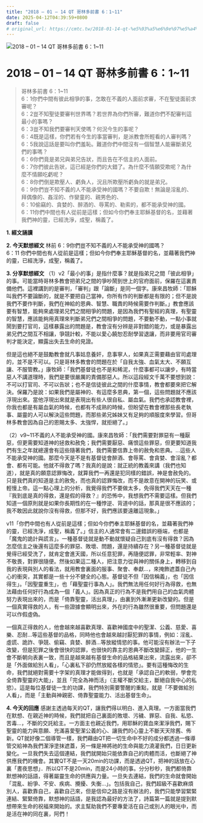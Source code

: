 ```yaml
---
title: "2018 – 01 – 14 QT 哥林多前書 6：1~11"
date: 2025-04-12T04:39:59+0800
draft: false
# original_url: https://cmtc.tw/2018-01-14-qt-%e5%93%a5%e6%9e%97%e5%a4%9a%e5%89%8d%e6%9b%b8-6%ef%bc%9a111
---
```


![2018 – 01 – 14 QT 哥林多前書 6：1\~11](/images/qt.jpg   "2018 – 01 – 14 QT 哥林多前書 6：1\~11")

# 2018 – 01 – 14 QT 哥林多前書 6：1\~11

> 哥林多前書 6：1\~11  
> 6：1你們中間有彼此相爭的事，怎敢在不義的人面前求審，不在聖徒面前求審呢？  
> 6：2豈不知聖徒要審判世界嗎？若世界為你們所審，難道你們不配審判這最小的事嗎？  
> 6：3豈不知我們要審判天使嗎？何況今生的事呢？  
> 6：4既是這樣，你們若有今生的事當審判，是派教會所輕看的人審判嗎？  
> 6：5我說這話是要叫你們羞恥。難道你們中間沒有一個智慧人能審斷弟兄們的事嗎？  
> 6：6你們竟是弟兄與弟兄告狀，而且告在不信主的人面前。  
> 6：7你們彼此告狀，這已經是你們的大錯了。為什麼不情願受欺呢？為什麼不情願吃虧呢？  
> 6：8你們倒是欺壓人、虧負人，況且所欺壓所虧負的就是弟兄。  
> 6：9你們豈不知不義的人不能承受神的國嗎？不要自欺！無論是淫亂的、拜偶像的、姦淫的、作孌童的、親男色的、  
> 6：10偷竊的、貪婪的、醉酒的、辱罵的、勒索的，都不能承受神的國。  
> 6：11你們中間也有人從前是這樣；但如今你們奉主耶穌基督的名，並藉著我們神的靈，已經洗淨，成聖，稱義了。

**1. 經文誦讀**

**2. 今天默想經文**
林前 6：9你們豈不知不義的人不能承受神的國嗎？  
6：11 你們中間也有人從前是這樣；但如今你們奉主耶穌基督的名，並藉著我們神的靈，已經洗淨，成聖，稱義了。

**3. 分享默想經文**
（1）v2「最小的事」是指什麼事？就是指弟兄之間「彼此相爭」的事。可能當時哥林多教會把弟兄之間的爭吵鬧到世上的官府面前，保羅在這裏責備他們。這裡講到的是審判，「審判」跟「論斷」是同一個字。康來昌牧師：「耶穌叫我們不要論斷的，就是不要把自己當神，你所有作的判斷都是有限的；但不是說我們不要作判斷，我們在神給的恩典、智慧、職責的時候需要作判斷。」教會應該要有智慧，能夠來處理弟兄們之間相爭的問題，是因為我們有聖經的真理，有聖靈的智慧，應該能夠用真理來判斷弟兄們之間相爭的問題，不要動不動，一點小事就鬧到要打官司，這樣暴露出的問題是，教會沒有分辨是非對錯的能力，或是暴露出弟兄們之間互不相讓，爭競計較，不能以愛心饒恕忍耐學習退讓，而非要用官司審判才能決定，顯露出失去生命的見證。

但是這也絕不是鼓勵教會就凡事姑息養奸，息事寧人，如果真正需要藉由官司處理的，並不是不可以。只是哥林多教會的問題在於「自我太強、血氣太大、不願互讓、不服管教。」康牧師：「我們基督徒也不是和稀泥，什麼事都可以讓步，有時當惡人不講道理時，我們是要很嚴厲的責備那惡人。所以這段經文千萬不要想到說：不可以打官司、不可以告狀；也不是信徒彼此之間的什麼事情，教會都要來把它解決。保羅乃是說：如果我們是屬神的、有這麼多恩典，第一個，這些問題就不應該浮現出來。當他浮現出來就是表現出有些人很自私、屬血氣。我們也承認教會裡，你我也都是有屬血氣的時候，也都有不成熟的時候，但盼望在教會裡那些長老執事、屬靈的人可以解決這些問題，而那些弟兄姊妹又有足夠的順服度來學習。但哥林多教會因為自己的恩賜太多、太強悍，就拒絕了。」

（2）v9\~11不義的人不能承受神的國。康來昌牧師：「我們需要對罪惡有一種厭惡，但更需要知道神的拯救和赦免；我們需要厭惡、痛恨這些罪惡，但更要知道我們有生之年就總還會有這些隨著我們，我們需要信靠上帝的赦免和恩典。…這些人不能承受神的國。那麼今天是不是有基督徒會醉酒、會辱罵、會貪婪、會淫亂？都會、都有可能。他就不得救了嗎？我真的是說：就正統的教義來講（我們也知道），就是真的願意認罪悔改，就算我們一再還是犯同樣的錯誤，神是會赦免的。只是我們真的知道是主的赦免，而也真的認罪悔改，而不是故意在開神的玩笑、或輕慢上帝。這一點心理上的分析，我覺得我們不要做太多，免得我們天天在一種『我到底是真的得救，還是假的得救？』的恐怖中，我想我們不需要這樣。但我們知道一個原則就是如果你長期性的在一種悖逆、背道中的話，那真是很不應該的；我不敢因此就說你沒有得救，但那不好，我們應該要遠離這現象。」

v11「你們中間也有人從前是這樣；但如今你們奉主耶穌基督的名，並藉著我們神的靈，已經洗淨，成聖，稱義了。」信主的人通常會有二邊錯誤的極端，也都是「魔鬼的詭計與謊言」。一種基督徒就是動不動就懷疑自己到底有沒有得救？因為怎麼信主之後還有這麼多的罪惡、敗壞、問題，還是持續存在？另一種基督徒就是覺得已經受洗了，就肯定會進天國，所以任意犯罪，再隨便認罪，非常輕率、對神不敬畏，對罪很隨便。然後如果這二種人，把注意力從與神的關係身上，轉移到自我的表現與別人的看法，就用教會裏面的服事、聚會、奉獻…，來掩飾遮蓋自己內心的衝突，其實都是一些十分不健全的心態。基督徒不但「因信稱義」，也「因信得生」。「因聖靈重生」，也「藉聖靈行事為人」。我們無法用任何好行為得救，也無法藉由任何好行為成為一個「義人」。因為真正的行為不是我們用自己的血氣肉體努力表現出來的，而是「倚靠聖靈，活出真理」，由裏到外漸漸更新改變的。但是一個真實得救的人，有一些證據會顯明出來，外在的行為雖然很重要，但問題還是可以作假虛偽。

一個真正得救的人，他會越來越喜歡真理、喜歡神國度中的聖潔、公義、慈愛、喜樂、忍耐…等這些基督的品格，同時他也會越來越討厭犯罪的事情，例如：淫亂、虛謊、詭詐、爭競、偷竊、貪婪、醉酒…等放縱情慾的事。他可能沒有辦法一下子改變，但是犯罪之後會很快的認罪，也很快的靠主的恩典不斷改變歸正，他的一生會不斷朝向表裏一致，而且是越來越有基督生命的品格結果出來，流露出來，卻不是「外面做給別人看」，「心裏私下卻仍然放縱各樣的情慾」。要有這種悔改的生命，我們就絕對需要十字架的真理才能做得到，也就是「承認自己的軟弱，學會完全倚靠聖靈的大能」，並且「完全為神而活」（主權不斷交給主，斷絕自我中心的私慾）。這是每位基督徒一生的功課，我們特別需要警醒的重點，就是「不要做給別人看」，而是「主動與神親密、倚靠聖靈能力、活出基督生命」。

**4. 今天的回應**
感謝主透過每天的QT，讓我們得以明白、進入真理。一方面當我們在默想、在親近神的時候，我們就把自己裏面的敗壞、污穢、罪惡、自我、私慾、苦毒…，不斷的交託給主。一方面主也親近我們，用耶穌的寶血來潔淨我們，賜下聖靈的能力與意願、充滿喜愛聖潔公義的心、讓我們的心靈上不斷天天除舊、佈新。QT就好像二個導管一樣，我們藉由QT把一切生命中不好的成分都透過一條導管交給神為我們潔淨塗抹遮蓋，另一條是神將祂的生命與能力澆灌我們，日日更新變化。一旦我們失去這個連結，我們就開始只能依靠自己的肉體而活，也斷絕了神供應我們的機會。其實QT不是一天20min的功課，而是透過QT，把神的話放在心裏「晝夜思想」．所以QT不是20min，而是24小時的事。分分秒秒，我們都倚靠默想神的話語，得著屬靈生命的供應與力量。一旦失去連結，我們的生命就會開始「混亂、紛爭、不安、疾病、攪擾、失衡…」。包括我自己，我們超級不喜歡麻煩別人，喜歡靠自己，喜歡自己來，但是信仰之路是沒有辦法的，我們只能學習緊緊連結、緊緊倚靠，默想神的話語，是我認為最好的方法了，詩篇第一篇就是提到默想帶來生命的祝福來開始的。求主幫助我們不要專愛活在自己或別人的眼光中，而是活在神的同在裏，阿們！
